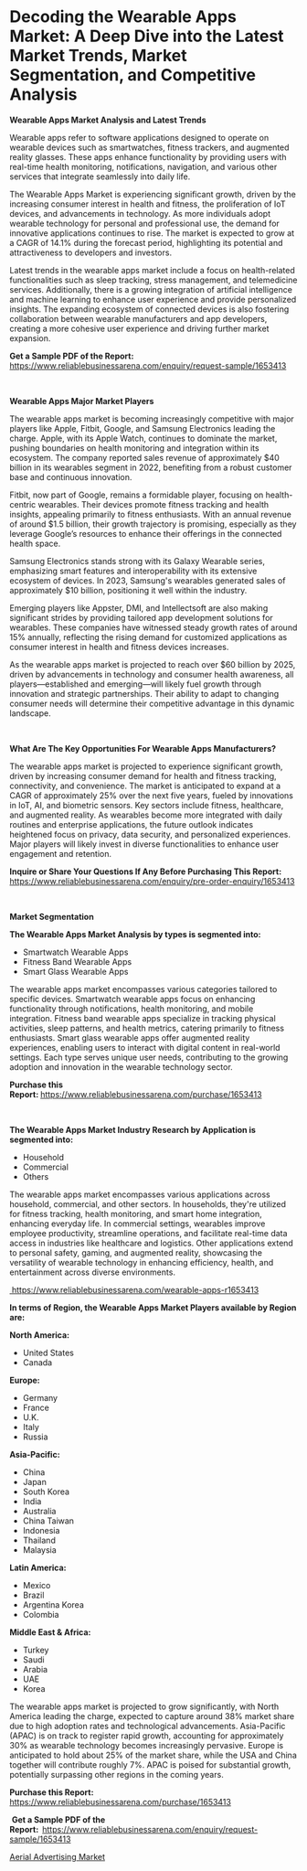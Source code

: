 <p><h1>Decoding the Wearable Apps Market: A Deep Dive into the Latest Market Trends, Market Segmentation, and Competitive Analysis</h1></p><p><strong>Wearable Apps Market Analysis and Latest Trends</strong></p>
<p><p>Wearable apps refer to software applications designed to operate on wearable devices such as smartwatches, fitness trackers, and augmented reality glasses. These apps enhance functionality by providing users with real-time health monitoring, notifications, navigation, and various other services that integrate seamlessly into daily life.</p><p>The Wearable Apps Market is experiencing significant growth, driven by the increasing consumer interest in health and fitness, the proliferation of IoT devices, and advancements in technology. As more individuals adopt wearable technology for personal and professional use, the demand for innovative applications continues to rise. The market is expected to grow at a CAGR of 14.1% during the forecast period, highlighting its potential and attractiveness to developers and investors.</p><p>Latest trends in the wearable apps market include a focus on health-related functionalities such as sleep tracking, stress management, and telemedicine services. Additionally, there is a growing integration of artificial intelligence and machine learning to enhance user experience and provide personalized insights. The expanding ecosystem of connected devices is also fostering collaboration between wearable manufacturers and app developers, creating a more cohesive user experience and driving further market expansion.</p></p>
<p><strong>Get a Sample PDF of the Report:&nbsp;</strong> <a href="https://www.reliablebusinessarena.com/enquiry/request-sample/1653413?utm_campaign=3198&utm_medium=2&utm_source=Github&utm_content=ia&utm_term=07032025&utm_id=wearable-apps">https://www.reliablebusinessarena.com/enquiry/request-sample/1653413</a></p>
<p>&nbsp;</p>
<p><strong>Wearable Apps Major Market Players</strong></p>
<p><p>The wearable apps market is becoming increasingly competitive with major players like Apple, Fitbit, Google, and Samsung Electronics leading the charge. Apple, with its Apple Watch, continues to dominate the market, pushing boundaries on health monitoring and integration within its ecosystem. The company reported sales revenue of approximately $40 billion in its wearables segment in 2022, benefiting from a robust customer base and continuous innovation.</p><p>Fitbit, now part of Google, remains a formidable player, focusing on health-centric wearables. Their devices promote fitness tracking and health insights, appealing primarily to fitness enthusiasts. With an annual revenue of around $1.5 billion, their growth trajectory is promising, especially as they leverage Google’s resources to enhance their offerings in the connected health space.</p><p>Samsung Electronics stands strong with its Galaxy Wearable series, emphasizing smart features and interoperability with its extensive ecosystem of devices. In 2023, Samsung's wearables generated sales of approximately $10 billion, positioning it well within the industry.</p><p>Emerging players like Appster, DMI, and Intellectsoft are also making significant strides by providing tailored app development solutions for wearables. These companies have witnessed steady growth rates of around 15% annually, reflecting the rising demand for customized applications as consumer interest in health and fitness devices increases.</p><p>As the wearable apps market is projected to reach over $60 billion by 2025, driven by advancements in technology and consumer health awareness, all players—established and emerging—will likely fuel growth through innovation and strategic partnerships. Their ability to adapt to changing consumer needs will determine their competitive advantage in this dynamic landscape.</p></p>
<p>&nbsp;</p>
<p><strong>What Are The Key Opportunities For Wearable Apps Manufacturers?</strong></p>
<p><p>The wearable apps market is projected to experience significant growth, driven by increasing consumer demand for health and fitness tracking, connectivity, and convenience. The market is anticipated to expand at a CAGR of approximately 25% over the next five years, fueled by innovations in IoT, AI, and biometric sensors. Key sectors include fitness, healthcare, and augmented reality. As wearables become more integrated with daily routines and enterprise applications, the future outlook indicates heightened focus on privacy, data security, and personalized experiences. Major players will likely invest in diverse functionalities to enhance user engagement and retention.</p></p>
<p><strong>Inquire or Share Your Questions If Any Before Purchasing This Report:</strong> <a href="https://www.reliablebusinessarena.com/enquiry/pre-order-enquiry/1653413?utm_campaign=3198&utm_medium=2&utm_source=Github&utm_content=ia&utm_term=07032025&utm_id=wearable-apps">https://www.reliablebusinessarena.com/enquiry/pre-order-enquiry/1653413</a></p>
<p>&nbsp;</p>
<p><strong>Market Segmentation</strong></p>
<p><strong>The Wearable Apps Market Analysis by types is segmented into:</strong></p>
<p><ul><li>Smartwatch Wearable Apps</li><li>Fitness Band Wearable Apps</li><li>Smart Glass Wearable Apps</li></ul></p>
<p><p>The wearable apps market encompasses various categories tailored to specific devices. Smartwatch wearable apps focus on enhancing functionality through notifications, health monitoring, and mobile integration. Fitness band wearable apps specialize in tracking physical activities, sleep patterns, and health metrics, catering primarily to fitness enthusiasts. Smart glass wearable apps offer augmented reality experiences, enabling users to interact with digital content in real-world settings. Each type serves unique user needs, contributing to the growing adoption and innovation in the wearable technology sector.</p></p>
<p><strong>Purchase this Report:&nbsp;</strong><a href="https://www.reliablebusinessarena.com/purchase/1653413?utm_campaign=3198&utm_medium=2&utm_source=Github&utm_content=ia&utm_term=07032025&utm_id=wearable-apps">https://www.reliablebusinessarena.com/purchase/1653413</a></p>
<p>&nbsp;</p>
<p><strong>The Wearable Apps Market Industry Research by Application is segmented into:</strong></p>
<p><ul><li>Household</li><li>Commercial</li><li>Others</li></ul></p>
<p><p>The wearable apps market encompasses various applications across household, commercial, and other sectors. In households, they're utilized for fitness tracking, health monitoring, and smart home integration, enhancing everyday life. In commercial settings, wearables improve employee productivity, streamline operations, and facilitate real-time data access in industries like healthcare and logistics. Other applications extend to personal safety, gaming, and augmented reality, showcasing the versatility of wearable technology in enhancing efficiency, health, and entertainment across diverse environments.</p></p>
<p><a href="https://www.reliablebusinessarena.com/wearable-apps-r1653413?utm_campaign=3198&utm_medium=2&utm_source=Github&utm_content=ia&utm_term=07032025&utm_id=wearable-apps">&nbsp;https://www.reliablebusinessarena.com/wearable-apps-r1653413</a></p>
<p><strong>In terms of Region, the Wearable Apps Market Players available by Region are:</strong></p>
<p>
    <p> <strong> North America: </strong>
        <ul>
            <li>United States</li>
            <li>Canada</li>
        </ul>
        </p> 
    <p> <strong> Europe: </strong>
        <ul>
            <li>Germany</li>
            <li>France</li>
            <li>U.K.</li>
            <li>Italy</li>
            <li>Russia</li>
        </ul>
        </p> 
    <p> <strong> Asia-Pacific: </strong>
        <ul>
            <li>China</li>
            <li>Japan</li>
            <li>South Korea</li>
            <li>India</li>
            <li>Australia</li>
            <li>China Taiwan</li>
            <li>Indonesia</li>
            <li>Thailand</li>
            <li>Malaysia</li>
        </ul>
        </p> 
    <p> <strong> Latin America: </strong>
        <ul>
            <li>Mexico</li>
            <li>Brazil</li>
            <li>Argentina Korea</li>
            <li>Colombia</li>
        </ul>
        </p> 
    <p> <strong> Middle East & Africa: </strong>
        <ul>
            <li>Turkey</li>
            <li>Saudi</li>
            <li>Arabia</li>
            <li>UAE</li>
            <li>Korea</li>
        </ul>
    </p>
    </p>
<p><p>The wearable apps market is projected to grow significantly, with North America leading the charge, expected to capture around 38% market share due to high adoption rates and technological advancements. Asia-Pacific (APAC) is on track to register rapid growth, accounting for approximately 30% as wearable technology becomes increasingly pervasive. Europe is anticipated to hold about 25% of the market share, while the USA and China together will contribute roughly 7%. APAC is poised for substantial growth, potentially surpassing other regions in the coming years.</p></p>
<p><strong>Purchase this Report: </strong><a href="https://www.reliablebusinessarena.com/purchase/1653413?utm_campaign=3198&utm_medium=2&utm_source=Github&utm_content=ia&utm_term=07032025&utm_id=wearable-apps">https://www.reliablebusinessarena.com/purchase/1653413</a></p>
<p>&nbsp;<strong>Get a Sample PDF of the Report:&nbsp;&nbsp;</strong><a href="https://www.reliablebusinessarena.com/enquiry/request-sample/1653413?utm_campaign=3198&utm_medium=2&utm_source=Github&utm_content=ia&utm_term=07032025&utm_id=wearable-apps">https://www.reliablebusinessarena.com/enquiry/request-sample/1653413</a></p>
<p><strong></strong></p>
<p><p><a href="https://github.com/zurubting/Market-Research-Report-List-1/blob/main/aerial-advertising-market.md?utm_campaign=3198&utm_medium=2&utm_source=Github&utm_content=ia&utm_term=07032025&utm_id=wearable-apps">Aerial Advertising Market</a></p></p>